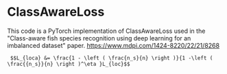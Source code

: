 # ClassAwareLoss
This code is a PyTorch implementation of ClassAwareLoss used in the "Class-aware fish species recognition using deep learning for an imbalanced dataset" paper. https://www.mdpi.com/1424-8220/22/21/8268


     $$L_{loca} &= \frac{1 - \left ( \frac{n_s}{n} \right )}{1 -\left ( \frac{{n_s}}{n} \right )^\eta }L_{loc}$$
     
